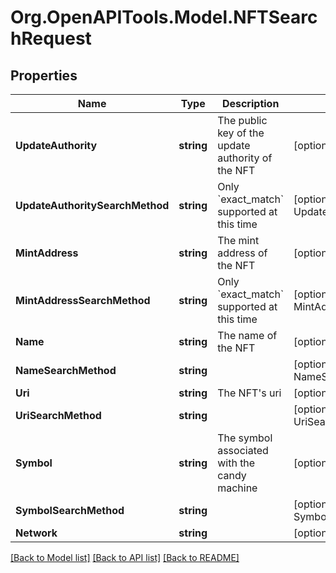 
# Org.OpenAPITools.Model.NFTSearchRequest

## Properties

Name | Type | Description | Notes
------------ | ------------- | ------------- | -------------
**UpdateAuthority** | **string** | The public key of the update authority of the NFT | [optional] 
**UpdateAuthoritySearchMethod** | **string** | Only &#x60;exact_match&#x60; supported at this time | [optional] [default to UpdateAuthoritySearchMethodEnum.Exactmatch]
**MintAddress** | **string** | The mint address of the NFT | [optional] 
**MintAddressSearchMethod** | **string** | Only &#x60;exact_match&#x60; supported at this time | [optional] [default to MintAddressSearchMethodEnum.Exactmatch]
**Name** | **string** | The name of the NFT | [optional] 
**NameSearchMethod** | **string** |  | [optional] [default to NameSearchMethodEnum.Exactmatch]
**Uri** | **string** | The NFT&#39;s uri | [optional] 
**UriSearchMethod** | **string** |  | [optional] [default to UriSearchMethodEnum.Exactmatch]
**Symbol** | **string** | The symbol associated with the candy machine | [optional] 
**SymbolSearchMethod** | **string** |  | [optional] [default to SymbolSearchMethodEnum.Exactmatch]
**Network** | **string** |  | [optional] [default to NetworkEnum.Devnet]

[[Back to Model list]](../README.md#documentation-for-models)
[[Back to API list]](../README.md#documentation-for-api-endpoints)
[[Back to README]](../README.md)

